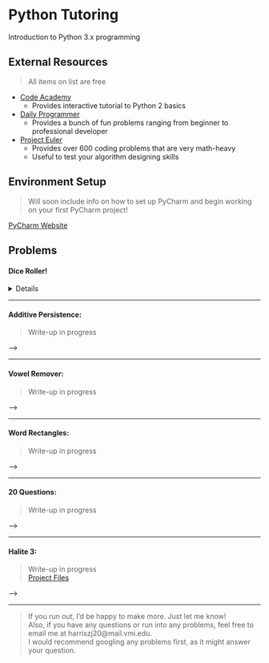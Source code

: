 Python Tutoring
======
Introduction to Python 3.x programming

External Resources
------
> All items on list are free

- <a href=https://www.codecademy.com/catalog/language/python>Code Academy </a>
    - Provides interactive tutorial to Python 2 basics
- <a href=https://www.reddit.com/r/dailyprogrammer/>Daily Programmer </a>
    - Provides a bunch of fun problems ranging from beginner to professional developer
- <a href=https://projecteuler.net/archives>Project Euler </a>
    - Provides over 600 coding problems that are very math-heavy
    - Useful to test your algorithm designing skills

Environment Setup
------
> Will soon include info on how to set up PyCharm and begin working on your first PyCharm project!

<a href=https://www.jetbrains.com/pycharm/>PyCharm Website</a>

Problems
------

#### Dice Roller!
<Details>
<summary> Details </summary></br>

- Base Difficulty:
    - Easy
- Focus:
    - Loops
    - Random
- Packages Required:
    - random
- <a href="https://github.com/zac-j-harris/PythonTutoring/tree/master/Problems/Dice%20Roller">Problem Link</a>
</details>

---

#### Additive Persistence:
> Write-up in progress
<!-- <Details>
<summary> Details </summary></br>

- Base Difficulty:
    - Easy
- Focus:
    - Data Types
    - Loops
- Packages Required:
    - None
<!-- - Notes: -->
</details> -->

---

#### Vowel Remover:
> Write-up in progress
<!-- <Details>
<summary> Details </summary></br>

- Base Difficulty:
    - Easy
- Focus:
    - String Parsing
    - Loops
- Packages Required:
    - None
<!-- - Notes: -->
</details> -->

---

#### Word Rectangles:
> Write-up in progress
<!-- <Details>
<summary> Details </summary></br>

- Base Difficulty:
    - Intermediate
- Focus:
    - N/A
- Packages Required:
    - N/A
<!-- - Notes: -->
</details> -->

---

#### 20 Questions:
> Write-up in progress
<!-- <Details>
<summary> Details </summary></br>

- Base Difficulty:
    - Intermediate
- Focus:
    - File I/O
    - User Input
- Packages Required:
    - N/A
<!-- - Notes: -->
</details> -->

---

#### Halite 3:
> Write-up in progress </br>
<a href=https://github.com/zac-j-harris/PythonTutoring/tree/master/Problems/Halite%203>Project Files</a>

<!-- <Details>
<summary> Details </summary></br>

- Base Difficulty:
    - Intermediate
- Focus:
    - File I/O
    - User Input
- Packages Required:
    - N/A
<!-- - Notes: -->
</details> -->

---

> If you run out, I’d be happy to make more. Just let me know! </br>
> Also, if you have any questions or run into any problems, feel free to email me at harriszj20\@mail.vmi.edu. </br>
> I would recommend googling any problems first, as it might answer your question.


<!-- > If you want a more difficult problem, try to make a small version of the game 20 questions.\
The user can add their own questions and answers without typing it into the code.\
You only get it as an input in the console. -->


<!--- FORMAT IS AS FOLLOWS:
1.Make a dice roller
  1.You will accept inputs in the form NdM, and you will return a sum of all the dice rolls.
  2.For reference, N is the number of rolls, and M is the number of sides on the die.
  3.Challenge inputs: 5d12, 6d4, 1d2, 1d8, 3d6, 4d20, 100d100

   Problem 2
  ------
  Make a program that will take a sentence as input, and will remove any vowels it finds. It will then print the sentence without the vowels.

3. Additive Persistence:
  3. Get a number as input.
  4. Sum its digits together.
  5. Repeat this process until there is only one number, and return it.
4. Word Rectangles:
  7. Get a word, a width, and a height as input. Print a corresponding rectangle made of the word. Examples below.
  8. Input: "REKT", width=1, height=1
  9. Output:
  10. R E K T
  11. E     K
  12. K     E
  13. T K E R
  14. Input: "REKT", width=2, height=2
  15. Output:
  16. T K E R E K T
  17. K     E     K
  18. E     K     E
  19. R E K T K E R
  20. E     K     E
  21. K     E     K
  22. T K E R E K T

</details>

Difficulty: 0-10
Focus: N/A
Packages Required: N/A
Notes:
-->
